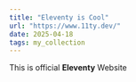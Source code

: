 ```yaml
---
title: "Eleventy is Cool"
url: "https://www.11ty.dev/"
date: 2025-04-18
tags: my_collection
---
```


This is official **Eleventy** Website
